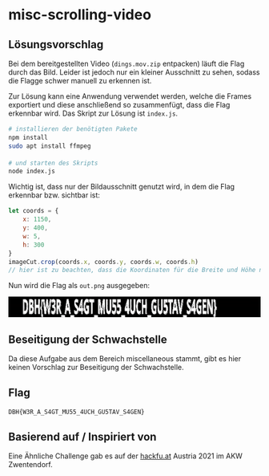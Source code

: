 # misc-scrolling-video

## Lösungsvorschlag

Bei dem bereitgestellten Video (`dings.mov.zip` entpacken) läuft die Flag durch das Bild.
Leider ist jedoch nur ein kleiner Ausschnitt zu sehen, sodass die Flagge schwer manuell zu erkennen ist.

Zur Lösung kann eine Anwendung verwendet werden, welche die Frames exportiert und diese anschließend so zusammenfügt, dass die Flag erkennbar wird.
Das Skript zur Lösung ist `index.js`.

```bash
# installieren der benötigten Pakete 
npm install
sudo apt install ffmpeg

# und starten des Skripts
node index.js
```

Wichtig ist, dass nur der Bildausschnitt genutzt wird, in dem die Flag erkennbar bzw. sichtbar ist:

```js
let coords = {
    x: 1150,
    y: 400,
    w: 5,
    h: 300
}
imageCut.crop(coords.x, coords.y, coords.w, coords.h)
// hier ist zu beachten, dass die Koordinaten für die Breite und Höhe nicht die des Bildes sind, sondern die des weissen Bereiches
```

Nun wird die Flag als `out.png` ausgegeben:

![Flagge](flag.png)

## Beseitigung der Schwachstelle
Da diese Aufgabe aus dem Bereich miscellaneous stammt, gibt es hier keinen Vorschlag zur Beseitigung der Schwachstelle.

## Flag
```
DBH{W3R_A_S4GT_MU55_4UCH_GU5TAV_S4GEN}
```

## Basierend auf / Inspiriert von
Eine Ähnliche Challenge gab es auf der [hackfu.at](https://hackfu.at/) Austria 2021 im AKW Zwentendorf.